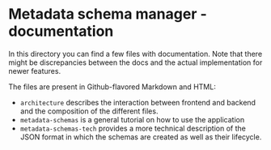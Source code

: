 # Metadata schema manager - documentation

In this directory you can find a few files with documentation. Note that there might be discrepancies between the docs and the actual implementation for newer features.

The files are present in Github-flavored Markdown and HTML:

- `architecture` describes the interaction between frontend and backend and the composition of the different files.
- `metadata-schemas` is a general tutorial on how to use the application
- `metadata-schemas-tech` provides a more technical description of the JSON format in which the schemas are created as well as their lifecycle.
